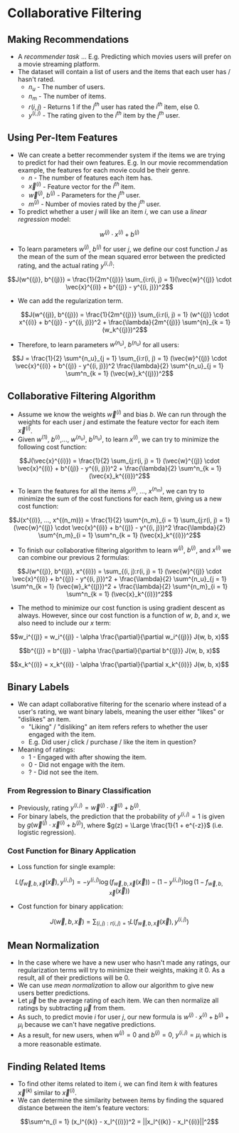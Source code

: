 # Collaborative Filtering

## Making Recommendations

- A *recommender task* ... E.g. Predicting which movies users will prefer on a movie streaming platform.
- The dataset will contain a list of users and the items that each user has / hasn't rated.
  - $n_u$ - The number of users.
  - $n_m$ - The number of items.
  - $r(i, j)$ - Returns 1 if the $j^{th}$ user has rated the $i^{th}$ item, else 0.
  - $y^{(i, j)}$ - The rating given to the $i^{th}$ item by the $j^{th}$ user.

## Using Per-Item Features

- We can create a better recommender system if the items we are trying to predict for had their own features. E.g. In our movie recommendation example, the features for each movie could be their genre.
  - $n$ - The number of features each item has.
  - $\vec{x}^{(i)}$ - Feature vector for the $i^{th}$ item.
  - $\vec{w}^{(j)}$, $b^{(j)}$ - Parameters for the $j^{th}$ user.
  - $m^{(j)}$ - Number of movies rated by the $j^{th}$ user.
- To predict whether a user $j$ will like an item $i$, we can use a *linear regression* model:

$$w^{(j)} \cdot x^{(i)} + b^{(j)}$$

- To learn parameters $w^{(j)}$, $b^{(j)}$ for user $j$, we define our cost function $J$ as the mean of the sum of the mean squared error between the predicted rating, and the actual rating $y^{(i, j)}$:

$$J(w^{(j)}, b^{(j)}) = \frac{1}{2m^{(j)}} \sum_{i:r(i, j) = 1}(\vec{w}^{(j)} \cdot \vec{x}^{(i)} + b^{(j)} - y^{(i, j)})^2$$

- We can add the regularization term.

  $$J(w^{(j)}, b^{(j)}) = \frac{1}{2m^{(j)}} \sum_{i:r(i, j) = 1} (w^{(j)} \cdot x^{(i)} + b^{(j)} - y^{(i, j)})^2 + \frac{\lambda}{2m^{(j)}} \sum^{n}_{k = 1} (w_k^{(j)})^2$$

- Therefore, to learn parameters $w^{(n_u)}$, $b^{(n_u)}$ for all users:

$$J = \frac{1}{2} \sum^{n_u}_{j = 1} \sum_{i:r(i, j) = 1} (\vec{w}^{(j)} \cdot \vec{x}^{(i)} + b^{(j)} - y^{(i, j)})^2 \frac{\lambda}{2} \sum^{n_u}_{j = 1} \sum^n_{k = 1} (\vec{w}_k^{(j)})^2$$

## Collaborative Filtering Algorithm

- Assume we know the weights $\vec{w}^{(i)}$ and bias $b$. We can run through the weights for each user $j$ and estimate the feature vector for each item $\vec{x}^{(i)}$.
- Given $w^{(1)}$, $b^{(i)}$,..., $w^{(n_u)}$, $b^{(n_u)}$, to learn $x^{(i)}$, we can try to minimize the following cost function:

$$J(\vec{x}^{(i)}) = \frac{1}{2} \sum_{j:r(i, j) = 1} (\vec{w}^{(j)} \cdot \vec{x}^{(i)} + b^{(j)} - y^{(i, j)})^2 + \frac{\lambda}{2} \sum^n_{k = 1} (\vec{x}_k^{(i)})^2$$

- To learn the features for all the items $x^{(i)}$, ..., $x^{(n_m)}$, we can try to minimize the sum of the cost functions for each item, giving us a new cost function:

$$J(x^{(i)}, ..., x^{(n_m)}) = \frac{1}{2} \sum^{n_m}_{i = 1} \sum_{j:r(i, j) = 1} (\vec{w}^{(j)} \cdot \vec{x}^{(i)} + b^{(j)} - y^{(i, j)})^2 \frac{\lambda}{2} \sum^{n_m}_{i = 1} \sum^n_{k = 1} (\vec{x}_k^{(i)})^2$$

- To finish our collaborative filtering algorithm to learn $w^{(j)}$, $b^{(j)}$, and $x^{(i)}$ we can combine our previous 2 formulas:

$$J(w^{(j)}, b^{(j)}, x^{(i)}) = \sum_{(i, j):r(i, j) = 1} (\vec{w}^{(j)} \cdot \vec{x}^{(i)} + b^{(j)} - y^{(i, j)})^2 + \frac{\lambda}{2} \sum^{n_u}_{j = 1} \sum^n_{k = 1} (\vec{w}_k^{(j)})^2 + \frac{\lambda}{2} \sum^{n_m}_{i = 1} \sum^n_{k = 1} (\vec{x}_k^{(i)})^2$$

- The method to minimize our cost function is using gradient descent as always. However, since our cost function is a function of $w$, $b$, and $x$, we also need to include our $x$ term:

$$w_i^{(j)} = w_i^{(j)} - \alpha \frac{\partial}{\partial w_i^{(j)}} J(w, b, x)$$

$$b^{(j)} = b^{(j)} - \alpha \frac{\partial}{\partial b^{(j)}} J(w, b, x)$$

$$x_k^{(i)} = x_k^{(i)} - \alpha \frac{\partial}{\partial x_k^{(i)}} J(w, b, x)$$

## Binary Labels

- We can adapt collaborative filtering for the scenario where instead of a user's rating, we want binary labels, meaning the user either "likes" or "dislikes" an item.
  - "Liking" / "disliking" an item refers refers to whether the user engaged with the item.
  - E.g. Did user $j$ click / purchase / like the item in question?
- Meaning of ratings:
  - 1 - Engaged with after showing the item.
  - 0 - Did not engage with the item.
  - ? - Did not see the item.

### From Regression to Binary Classification

- Previously, rating $y^{(i, j)} = \vec{w}^{(j)} \cdot \vec{x}^{(i)} + b^{(j)}$.
- For binary labels, the prediction that the probability of $y^{(i, j)} = 1$ is given by $g(\vec{w}^{(j)} \cdot \vec{x}^{(i)} + b^{(j)})$, where $g(z) = \Large \frac{1}{1 + e^{-z}}$ (i.e. logistic regression).

### Cost Function for Binary Application

- Loss function for single example:

$$L(f_{\vec{w}, b, \vec{x}}(\vec{x}), y^{(i, j)}) = -y^{(i, j)}\log (f_{\vec{w}, b, \vec{x}}(\vec{x})) - (1 - y^{(i, j)})\log (1 - f_{\vec{w}, b, \vec{x}}(\vec{x}))$$

- Cost function for binary application:

$$J(\vec{w}, b, \vec{x}) = \sum_{(i, j): r(i, j) = 1} L(f_{\vec{w}, b, \vec{x}}(\vec{x}), y^{(i, j)})$$

## Mean Normalization

- In the case where we have a new user who hasn't made any ratings, our regularization terms will try to minimize their weights, making it 0. As a result, all of their predictions will be 0.
- We can use *mean normalization* to allow our algorithm to give new users better predictions.
- Let $\vec{\mu}$ be the average rating of each item. We can then normalize all ratings by subtracting $\vec{\mu}$ from them.
- As such, to predict movie $i$ for user $j$, our new formula is $w^{(j)} \cdot x^{(i)} + b^{(j)} + \mu_i$ because we can't have negative predictions.
- As a result, for new users, when $w^{(j)} = 0$ and $b^{(j)} = 0$, $y^{(i, j)} = \mu_i$ which is a more reasonable estimate.

## Finding Related Items

- To find other items related to item $i$, we can find item $k$ with features $\vec{x}^{(k)}$ similar to $\vec{x}^{(i)}$.
- We can determine the similarity between items by finding the squared distance between the item's feature vectors:

$$\sum^n_{l = 1} (x_l^{(k)} - x_l^{(i)})^2 = ||x_l^{(k)} - x_l^{(i)}||^2$$
